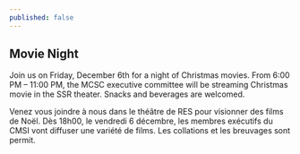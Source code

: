 ```yaml
---
published: false
---
```

## Movie Night
Join us on Friday, December 6th for a night of Christmas movies. From 6:00 PM – 11:00 PM, the MCSC executive committee will be streaming Christmas movie in the SSR theater. Snacks and beverages are welcomed.

Venez vous joindre à nous dans le théâtre de RES pour visionner des films de Noël. Dès 18h00, le vendredi 6 décembre, les membres exécutifs du CMSI vont diffuser une variété de films. Les collations et les breuvages sont permit.
